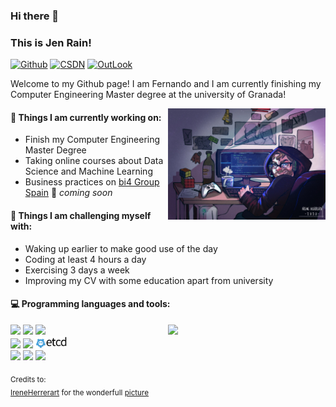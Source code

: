 ### Hi there 👋 
### This is Jen Rain!

[![Github]()](https://github.com/jenrain)
[![CSDN]()]([https://github.com/jaywcjlove/logo/blob/master/img/csdn.svg](https://blog.csdn.net/qq_49723651?spm=1000.2115.3001.5343))
[![OutLook](https://cdn.worldvectorlogo.com/logos/outlook-1.svg)](mailto:jenrain95@outlook.com)

Welcome to my Github page! I am Fernando and I am currently finishing my Computer Engineering Master degree at the university of Granada!  

<img align="right" alt="img" src="https://github.com/FernandoRoldan93/FernandoRoldan93/blob/master/cover_image.jpg" width="50%" height="auto" />


#### 🌱 Things I am currently working on: 
- Finish my Computer Engineering Master Degree  
- Taking online courses about Data Science and Machine Learning 
- Business practices on [bi4 Group Spain](https://github.com/bi4group) 🚀 *coming soon*

#### :muscle: Things I am challenging myself with:
- Waking up earlier to make good use of the day
- Coding at least 4 hours a day
- Exercising 3 days a week
- Improving my CV with some education apart from university


#### :computer: Programming languages and tools: 
<p>
<img width="50%" align="right" src="https://github-readme-stats.vercel.app/api?username=jenrain&show_icons=true&hide_border=true" />

<code><img width="10%" src="https://www.vectorlogo.zone/logos/golang/golang-official.svg"></code>
<code><img width="8%" src="https://p6-juejin.byteimg.com/tos-cn-i-k3u1fbpfcp/3efeea57d16045c4b27a63c415314f83~tplv-k3u1fbpfcp-zoom-in-crop-mark:1512:0:0:0.awebp?"></code>
<code><img width="8%" src="https://www.vectorlogo.zone/logos/shell/shell-icon.svg"></code>
<br />
<code><img width="10%" src="https://www.vectorlogo.zone/logos/redis/redis-official.svg"></code>
<code><img width="10%" src="https://www.vectorlogo.zone/logos/mysql/mysql-ar21.svg"></code>
<code><img width="10%" src="https://github.com/cncf/artwork/blob/master/projects/etcd/horizontal/color/etcd-horizontal-color.svg"></code>
<br />
<code><img width="10%" src="https://www.vectorlogo.zone/logos/linux/linux-icon.svg"></code>
<code><img width="10%" src="https://www.vectorlogo.zone/logos/docker/docker-official.svg"></code>
<code><img width="8%" src="https://www.vectorlogo.zone/logos/kubernetes/kubernetes-icon.svg"></code>
</p>


<sub>Credits to: <br/>[IreneHerrerart](https://www.artstation.com/ireneherrera) for the wonderfull [picture](https://github.com/FernandoRoldan93/FernandoRoldan93/blob/master/cover_image.jpg)</sub>
